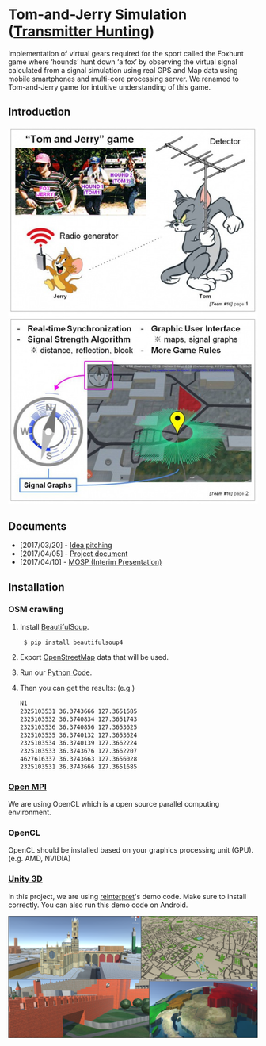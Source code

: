 # Tom-and-Jerry Simulation ([Transmitter Hunting](https://en.wikipedia.org/wiki/Transmitter_hunting))
Implementation of virtual gears required for the sport called the Foxhunt game where ‘hounds’ hunt down ‘a fox’ by observing the virtual signal calculated from a signal simulation using real GPS and Map data using mobile smartphones and multi-core processing server. We renamed to Tom-and-Jerry game for intuitive understanding of this game.

## Introduction
![alt tag](README/introduction.jpg)

## Documents
* [2017/03/20] - [Idea pitching]([2017.3.20]_idea_pitching.pdf)
* [2017/04/05] - [Project document]([2017.4.05]_project_document.pdf)
* [2017/04/10] - [MOSP (Interim Presentation)]([2017.4.10]_middle_of_semester_presentation.pdf)

## Installation
### OSM crawling

1. Install [BeautifulSoup](https://www.crummy.com/software/BeautifulSoup/bs4/doc/#installing-beautiful-soup).

        $ pip install beautifulsoup4

2. Export [OpenStreetMap](http://www.openstreetmap.org/export) data that will be used.
3. Run our [Python Code](OSMcrawling/MapData_Crawling.py).
4. Then you can get the results: (e.g.)

	   N1
	   2325103531 36.3743666 127.3651685
	   2325103532 36.3740834 127.3651743
	   2325103536 36.3740856 127.3653625
	   2325103535 36.3740132 127.3653624
	   2325103534 36.3740139 127.3662224
	   2325103533 36.3743676 127.3662207
	   4627616337 36.3743663 127.3656028
	   2325103531 36.3743666 127.3651685

### [Open MPI](https://www.open-mpi.org/)
We are using OpenCL which is a open source parallel computing environment.

### OpenCL
OpenCL should be installed based on your graphics processing unit (GPU). (e.g. AMD, NVIDIA)

### [Unity 3D](https://unity3d.com/)
In this project, we are using [reinterpret](https://github.com/reinterpretcat/utymap/)'s demo code. Make sure to install correctly. You can also run this demo code on Android.

![alt tag](README/reinterpret_utymap.png)



